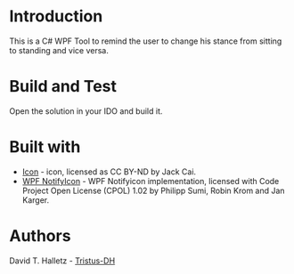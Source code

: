 # Introduction 

This is a C# WPF Tool to remind the user to change his stance from sitting to standing and vice versa.


# Build and Test

Open the solution in your IDO and build it. 


# Built with

* [Icon](https://findicons.com/icon/177288/clock) - icon, licensed as CC BY-ND by Jack Cai. 
* [WPF NotifyIcon](https://github.com/hardcodet/wpf-notifyicon) - WPF Notifyicon implementation, licensed with Code Project Open License (CPOL) 1.02 by Philipp Sumi, Robin Krom and Jan Karger.


# Authors

David T. Halletz - [Tristus-DH](https://github.com/Tristus-DH)